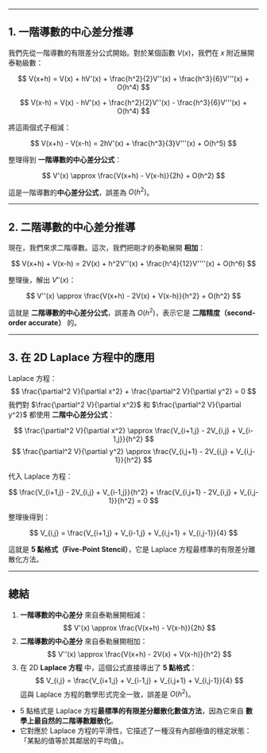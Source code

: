 
---

## **1. 一階導數的中心差分推導**
我們先從一階導數的有限差分公式開始。對於某個函數 $V(x)$，我們在 $x$ 附近展開泰勒級數：

$$
V(x+h) = V(x) + hV'(x) + \frac{h^2}{2}V''(x) + \frac{h^3}{6}V'''(x) + O(h^4)
$$

$$
V(x-h) = V(x) - hV'(x) + \frac{h^2}{2}V''(x) - \frac{h^3}{6}V'''(x) + O(h^4)
$$

將這兩個式子相減：

$$
V(x+h) - V(x-h) = 2hV'(x) + \frac{h^3}{3}V'''(x) + O(h^5)
$$

整理得到 **一階導數的中心差分公式**：

$$
V'(x) \approx \frac{V(x+h) - V(x-h)}{2h} + O(h^2)
$$

這是一階導數的**中心差分公式**，誤差為 $O(h^2)$。

---

## **2. 二階導數的中心差分推導**
現在，我們來求二階導數。這次，我們把剛才的泰勒展開 **相加**：

$$
V(x+h) + V(x-h) = 2V(x) + h^2V''(x) + \frac{h^4}{12}V''''(x) + O(h^6)
$$

整理後，解出 $V''(x)$：

$$
V''(x) \approx \frac{V(x+h) - 2V(x) + V(x-h)}{h^2} + O(h^2)
$$

這就是 **二階導數的中心差分公式**，誤差為 $O(h^2)$，表示它是 **二階精度（second-order accurate）** 的。

---

## **3. 在 2D Laplace 方程中的應用**
Laplace 方程：
$$
\frac{\partial^2 V}{\partial x^2} + \frac{\partial^2 V}{\partial y^2} = 0
$$
我們對 $\frac{\partial^2 V}{\partial x^2}$ 和 $\frac{\partial^2 V}{\partial y^2}$ 都使用 **二階中心差分公式**：

$$
\frac{\partial^2 V}{\partial x^2} \approx \frac{V_{i+1,j} - 2V_{i,j} + V_{i-1,j}}{h^2}
$$
$$
\frac{\partial^2 V}{\partial y^2} \approx \frac{V_{i,j+1} - 2V_{i,j} + V_{i,j-1}}{h^2}
$$

代入 Laplace 方程：

$$
\frac{V_{i+1,j} - 2V_{i,j} + V_{i-1,j}}{h^2} + \frac{V_{i,j+1} - 2V_{i,j} + V_{i,j-1}}{h^2} = 0
$$

整理後得到：

$$
V_{i,j} = \frac{V_{i+1,j} + V_{i-1,j} + V_{i,j+1} + V_{i,j-1}}{4}
$$

這就是 **5 點格式（Five-Point Stencil）**，它是 Laplace 方程最標準的有限差分離散化方法。

---

## **總結**
1. **一階導數的中心差分** 來自泰勒展開相減：
   $$
   V'(x) \approx \frac{V(x+h) - V(x-h)}{2h}
   $$
2. **二階導數的中心差分** 來自泰勒展開相加：
   $$
   V''(x) \approx \frac{V(x+h) - 2V(x) + V(x-h)}{h^2}
   $$
3. 在 2D **Laplace 方程** 中，這個公式直接導出了 **5 點格式**：
   $$
   V_{i,j} = \frac{V_{i+1,j} + V_{i-1,j} + V_{i,j+1} + V_{i,j-1}}{4}
   $$
   這與 Laplace 方程的數學形式完全一致，誤差是 $O(h^2)$。

- 5 點格式是 Laplace 方程**最標準的有限差分離散化數值方法**，因為它來自 **數學上最自然的二階導數離散化**。
- 它對應於 Laplace 方程的平滑性，它描述了一種沒有內部極值的穩定狀態：「某點的值等於其鄰居的平均值」。
